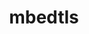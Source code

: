 ---
title: "mbedtls"
layout: cache
category: package
meta: {"versions": ["2.16.1", "2.16.7", "2.16.9"], "compilers": ["gcc@10.3.0", "gcc@7.3.0", "gcc@7.3.1", "gcc@7.4.0", "gcc@7.5.0", "gcc@8.1.0", "gcc@8.3.1", "gcc@8.4.1", "gcc@9.3.0"]}
spec_files: 
 - spec-0.json
 - spec-1.json
 - spec-2.json
 - spec-3.json
 - spec-4.json
 - spec-5.json
 - spec-6.json
 - spec-7.json
 - spec-8.json
 - spec-9.json
 - spec-10.json
 - spec-11.json
 - spec-12.json
 - spec-13.json
 - spec-14.json
 - spec-15.json
 - spec-16.json
 - spec-17.json
 - spec-18.json
 - spec-19.json
 - spec-20.json
 - spec-21.json
 - spec-22.json
 - spec-23.json
 - spec-24.json
 - spec-25.json
 - spec-26.json
 - spec-27.json
 - spec-28.json
 - spec-29.json
 - spec-30.json
 - spec-31.json
 - spec-32.json
 - spec-33.json
 - spec-34.json
 - spec-35.json
 - spec-36.json
 - spec-37.json
 - spec-38.json
 - spec-39.json
 - spec-40.json
 - spec-41.json
 - spec-42.json
 - spec-43.json
 - spec-44.json
 - spec-45.json
 - spec-46.json
 - spec-47.json
 - spec-48.json
 - spec-49.json
 - spec-50.json
 - spec-51.json
 - spec-52.json
 - spec-53.json
 - spec-54.json
 - spec-55.json
 - spec-56.json
 - spec-57.json
 - spec-58.json
 - spec-59.json
 - spec-60.json
 - spec-61.json
 - spec-62.json
 - spec-63.json
 - spec-64.json
 - spec-65.json
 - spec-66.json
 - spec-67.json
 - spec-68.json
 - spec-69.json
 - spec-70.json
 - spec-71.json
spec_names:
 - 'mbedtls@2.16.9%gcc@8.3.1~ipo+pic build_type=Release arch=linux-rhel8-ppc64le'
 - 'mbedtls@2.16.1%gcc@9.3.0+pic build_type=Release arch=linux-ubuntu20.04-ppc64le'
 - 'mbedtls@2.16.9%gcc@8.3.1~ipo+pic~shared build_type=Release arch=linux-rhel8-x86_64'
 - 'mbedtls@2.16.9%gcc@7.5.0~ipo+pic build_type=Release arch=linux-ubuntu18.04-ppc64le'
 - 'mbedtls@2.16.9%gcc@7.5.0~ipo+pic build_type=Release arch=linux-ubuntu18.04-x86_64'
 - 'mbedtls@2.16.1%gcc@9.3.0+pic build_type=Release arch=linux-ubuntu20.04-x86_64'
 - 'mbedtls@2.16.7%gcc@9.3.0+pic build_type=Release arch=linux-ubuntu20.04-x86_64'
 - 'mbedtls@2.16.9%gcc@7.5.0~ipo+pic~shared build_type=Release arch=linux-ubuntu18.04-x86_64'
 - 'mbedtls@2.16.1%gcc@7.4.0+pic build_type=Release arch=linux-ubuntu18.04-x86_64'
 - 'mbedtls@2.16.9%gcc@8.3.1~ipo+pic build_type=Release arch=linux-rhel8-x86_64'
 - 'mbedtls@2.16.1%gcc@8.3.1+pic build_type=Release arch=linux-rhel8-ppc64le'
 - 'mbedtls@2.16.1%gcc@7.3.0+pic build_type=Release arch=linux-ubuntu18.04-x86_64'
 - 'mbedtls@2.16.7%gcc@8.1.0+pic build_type=Release arch=linux-rhel7-x86_64'
 - 'mbedtls@2.16.9%gcc@10.3.0~ipo+pic~shared build_type=Release arch=linux-ubuntu21.04-x86_64'
 - 'mbedtls@2.16.1%gcc@7.3.0+pic build_type=Release arch=linux-centos7-x86_64'
 - 'mbedtls@2.16.1%gcc@7.3.0+pic build_type=Release arch=linux-rhel8-x86_64'
 - 'mbedtls@2.16.9%gcc@8.1.0~ipo+pic build_type=Release arch=linux-rhel7-ppc64le'
 - 'mbedtls@2.16.9%gcc@9.3.0~ipo+pic~shared build_type=Release arch=linux-ubuntu20.04-x86_64'
 - 'mbedtls@2.16.9%gcc@7.5.0~ipo+pic~shared build_type=Release arch=linux-ubuntu18.04-ppc64le'
 - 'mbedtls@2.16.1%gcc@7.3.0+pic build_type=Release arch=linux-rhel7-x86_64'
 - 'mbedtls@2.16.7%gcc@8.3.1~ipo+pic build_type=Release arch=linux-rhel8-ppc64le'
 - 'mbedtls@2.16.9%gcc@9.3.0~ipo+pic build_type=Release arch=linux-ubuntu20.04-ppc64le'
 - 'mbedtls@2.16.9%gcc@8.1.0~ipo+pic build_type=Release arch=linux-rhel7-x86_64'
 - 'mbedtls@2.16.9%gcc@9.3.0~ipo+pic build_type=Release arch=cray-cnl7-haswell'
 - 'mbedtls@2.16.9%gcc@9.3.0~ipo+pic~shared build_type=Release arch=linux-ubuntu20.04-ppc64le'
 - 'mbedtls@2.16.1%gcc@8.3.1+pic build_type=Release arch=linux-centos8-ppc64le'
 - 'mbedtls@2.16.9%gcc@8.3.1~ipo+pic~shared build_type=Release arch=linux-rhel8-ppc64le'
 - 'mbedtls@2.16.7%gcc@8.3.1+pic build_type=Release arch=linux-centos8-ppc64le'
 - 'mbedtls@2.16.7%gcc@7.5.0+pic build_type=Release arch=linux-ubuntu18.04-x86_64'
 - 'mbedtls@2.16.9%gcc@7.3.1~ipo+pic build_type=Release arch=linux-amzn2-x86_64'
 - 'mbedtls@2.16.7%gcc@8.1.0+pic build_type=Release arch=linux-centos7-x86_64'
 - 'mbedtls@2.16.1%gcc@7.3.0+pic build_type=Release arch=linux-ubuntu18.04-ppc64le'
 - 'mbedtls@2.16.1%gcc@7.3.0+pic build_type=Release arch=linux-centos7-ppc64le'
 - 'mbedtls@2.16.9%gcc@9.3.0~ipo+pic build_type=Release arch=linux-ubuntu20.04-x86_64'
 - 'mbedtls@2.16.7%gcc@8.3.1+pic build_type=Release arch=linux-centos8-x86_64'
 - 'mbedtls@2.16.1%gcc@7.3.0+pic build_type=Release arch=linux-rhel7-ppc64le'
 - 'mbedtls@2.16.7%gcc@8.1.0+pic build_type=Release arch=linux-rhel7-power8le'
 - 'mbedtls@2.16.7%gcc@8.3.1+pic build_type=Release arch=linux-rhel8-aarch64'
 - 'mbedtls@2.16.7%gcc@7.5.0~ipo+pic build_type=Release arch=linux-ubuntu18.04-ppc64le'
 - 'mbedtls@2.16.1%gcc@8.1.0+pic build_type=Release arch=linux-centos7-ppc64le'
 - 'mbedtls@2.16.7%gcc@7.5.0+pic build_type=Release arch=linux-ubuntu18.04-ppc64le'
 - 'mbedtls@2.16.7%gcc@8.1.0~ipo+pic build_type=Release arch=linux-rhel7-x86_64'
 - 'mbedtls@2.16.7%gcc@7.5.0+pic build_type=Release arch=linux-ubuntu18.04-x86_64'
 - 'mbedtls@2.16.9%gcc@9.3.0~ipo+pic~shared build_type=Release arch=linux-rhel7-ppc64le'
 - 'mbedtls@2.16.7%gcc@8.1.0+pic build_type=Release arch=linux-rhel7-ppc64le'
 - 'mbedtls@2.16.1%gcc@8.3.1+pic build_type=Release arch=linux-centos8-x86_64'
 - 'mbedtls@2.16.7%gcc@7.5.0~ipo+pic build_type=Release arch=linux-ubuntu18.04-x86_64'
 - 'mbedtls@2.16.1%gcc@7.5.0+pic build_type=Release arch=linux-ubuntu18.04-ppc64le'
 - 'mbedtls@2.16.1%gcc@7.3.0+pic build_type=Release arch=linux-centos8-x86_64'
 - 'mbedtls@2.16.7%gcc@8.3.1+pic build_type=Release arch=linux-rhel8-x86_64'
 - 'mbedtls@2.16.7%gcc@8.3.1~ipo+pic build_type=Release arch=linux-rhel8-x86_64'
 - 'mbedtls@2.16.7%gcc@8.3.1+pic build_type=Release arch=linux-rhel8-ppc64le'
 - 'mbedtls@2.16.1%gcc@8.1.0+pic build_type=Release arch=linux-centos7-x86_64'
 - 'mbedtls@2.16.7%gcc@8.1.0+pic build_type=Release arch=linux-rhel7-x86_64'
 - 'mbedtls@2.16.7%gcc@9.3.0~ipo+pic build_type=Release arch=linux-ubuntu20.04-ppc64le'
 - 'mbedtls@2.16.9%gcc@8.4.1~ipo+pic~shared build_type=Release arch=linux-rhel8-ppc64le'
 - 'mbedtls@2.16.7%gcc@9.3.0~ipo+pic build_type=Release arch=linux-ubuntu20.04-x86_64'
 - 'mbedtls@2.16.9%gcc@9.3.0~ipo+pic build_type=Release arch=linux-rhel7-ppc64le'
 - 'mbedtls@2.16.9%gcc@9.3.0~ipo+pic~shared build_type=Release arch=linux-rhel7-x86_64'
 - 'mbedtls@2.16.7%gcc@7.5.0+pic build_type=Release arch=linux-ubuntu18.04-aarch64'
 - 'mbedtls@2.16.7%gcc@8.1.0~ipo+pic build_type=Release arch=linux-rhel7-ppc64le'
 - 'mbedtls@2.16.7%gcc@9.3.0+pic build_type=Release arch=linux-ubuntu20.04-ppc64le'
 - 'mbedtls@2.16.1%gcc@8.1.0+pic build_type=Release arch=linux-rhel7-x86_64'
 - 'mbedtls@2.16.1%gcc@7.5.0+pic build_type=Release arch=linux-ubuntu18.04-x86_64'
 - 'mbedtls@2.16.9%gcc@8.4.1~ipo+pic~shared build_type=Release arch=linux-rhel8-x86_64'
 - 'mbedtls@2.16.9%gcc@10.3.0~ipo+pic~shared build_type=Release arch=linux-ubuntu21.04-ppc64le'
 - 'mbedtls@2.16.7%gcc@7.5.0+pic build_type=Release arch=linux-ubuntu18.04-power8le'
 - 'mbedtls@2.16.1%gcc@8.1.0+pic build_type=Release arch=linux-rhel7-ppc64le'
 - 'mbedtls@2.16.7%gcc@8.1.0+pic build_type=Release arch=linux-centos7-ppc64le'
 - 'mbedtls@2.16.9%gcc@9.3.0~ipo+pic build_type=Release arch=linux-rhel7-x86_64'
 - 'mbedtls@2.16.7%gcc@7.5.0+pic build_type=Release arch=linux-ubuntu18.04-ppc64le'
 - 'mbedtls@2.16.7%gcc@8.1.0+pic build_type=Release arch=linux-rhel7-ppc64le'
---